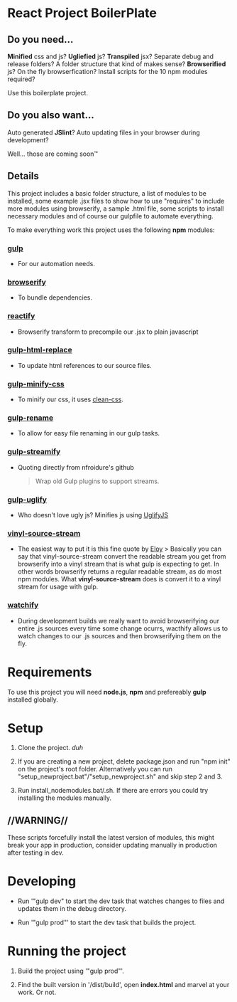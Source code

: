 # React Project BoilerPlate

## Do you need...
**Minified** css and js? **Ugliefied** js? **Transpiled** jsx? Separate debug and release folders?
A folder structure that kind of makes sense? **Browserified** js? On the fly browserfication?
Install scripts for the 10 npm modules required?
 
Use this boilerplate project.
 
## Do you also want...
Auto generated **JSlint**? Auto updating files in your browser during development?
 
Well... those are coming soon™

## Details

This project includes a basic folder structure, a list of modules to be installed, some example .jsx files to show how to use "requires" to include more modules using browserify, a sample .html file, some scripts to install necessary modules and of course our gulpfile to automate everything.
 
To make everything work this project uses the following **npm** modules:

### [gulp](http://gulpjs.com/)
 -  For our automation needs.

### [browserify](http://browserify.org/)
 -  To bundle dependencies.

### [reactify](https://github.com/andreypopp/reactify)
 - Browserify transform to precompile our .jsx to plain javascript

### [gulp-html-replace](https://www.npmjs.com/package/gulp-html-replace)
 - To update html references to our source files.

### [gulp-minify-css](https://www.npmjs.com/package/gulp-minify-css)
 - To minify our css, it uses [clean-css](https://github.com/jakubpawlowicz/clean-css).

### [gulp-rename](https://www.npmjs.com/package/gulp-rename)
 - To allow for easy file renaming in our gulp tasks.

### [gulp-streamify](https://github.com/nfroidure/gulp-streamify)
 - Quoting directly from nfroidure's github
 	> Wrap old Gulp plugins to support streams.

### [gulp-uglify](https://www.npmjs.com/package/gulp-uglify)
 - Who doesn't love ugly js? Minifies js using [UglifyJS](https://github.com/mishoo/UglifyJS)

### [vinyl-source-stream](https://www.npmjs.com/package/vinyl-source-stream)
 - The easiest way to put it is this fine quote by [Eloy](http://stackoverflow.com/a/30851219)  		> Basically you can say that vinyl-source-stream convert the readable stream you get from browserify into a vinyl stream that is what gulp is expecting to get.
 In other words browserify returns a regular readable stream, as do most npm modules. What **vinyl-source-stream** does is convert it to a vinyl stream for usage with gulp.

### [watchify](https://github.com/substack/watchify)
 - During development builds we really want to avoid browserifying our entire .js sources every time some change ocurrs, wacthify allows us to watch changes to our .js sources and then browserifying them on the fly.


# Requirements
 
To use this project you will need **node.js**, **npm** and prefereably **gulp** installed globally.

# Setup

1. Clone the project. *duh*

2. If you are creating a new project, delete package.json and run "npm init" on the project's root folder. Alternatively you can run "setup_newproject.bat"/"setup_newproject.sh" and skip step 2 and 3.
 
3. Run install_nodemodules.bat/.sh. If there are errors you could try installing the modules manually.

## //WARNING//
These scripts forcefully install the latest version of modules, this might break your app
in production, consider updating manually in production after testing in dev.

# Developing

- Run '"gulp dev" to start the dev task that watches changes to files and updates them in the debug directory.

- Run '"gulp prod"' to start the dev task that builds the project.

# Running the project
 
1. Build the project using '"gulp prod"'.
 
2. Find the built version in '/dist/build', open **index.html** and marvel at your work. Or not.